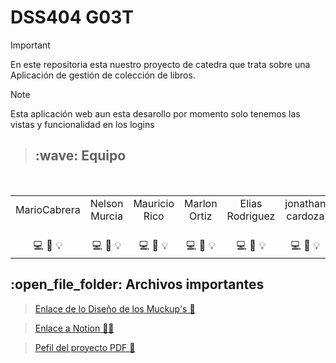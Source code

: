 #    DSS404 G03T
> [!IMPORTANT]
> En este repositoria esta nuestro proyecto de catedra que trata sobre una Aplicación de gestión de colección de libros. <br>

> [!NOTE]
Esta aplicación web aun esta desarollo por momento  solo tenemos las vistas y funcionalidad en los logins


> <h2>:wave: Equipo </h2>
<div style={padding: 10px}>
  <table style={margin: 0 auto}>
  <tr align="center">
   <td>MarioCabrera</td>
    <td>Nelson Murcia</td>
    <td>Mauricio Rico </td>
    <td>Marlon Ortiz</td>
    <td>Elias Rodriguez</td>
     <td>jonathan cardoza</td>

  </tr>
    <tr align="center">
    <td> <br> :computer: :art: :bulb:</td>
    <td><br> :computer: :wrench: :bulb:</td>
    <td> <br>:computer: :art: :bulb:</td>
    <td> <br> :computer: :art: :bulb:</td>
    <td><br>:computer: :wrench: :bulb:</td>
    <td><br> :computer: :art: :bulb:</td>
  </tr>
</table>
</div>

<h2>:open_file_folder: Archivos importantes </h2>

>[Enlace de lo Diseño de los Muckup's 🎨](https://www.figma.com/design/PSEuCUCXtLrYyYZIDEljKg/PHP?node-id=0-1&p=f&t=e5s7Ym40177VRbhL-0)

> [Enlace a Notion 📗📝](https://www.notion.so/DSS-1c1decf79b44803d97ffd2193f1ee5c6?pvs=4) 

> [Pefil del proyecto PDF 📖](https://drive.google.com/file/d/1eByAkaafgODMOR38TtjnoKA-3K9eteQF/view?usp=sharing)

